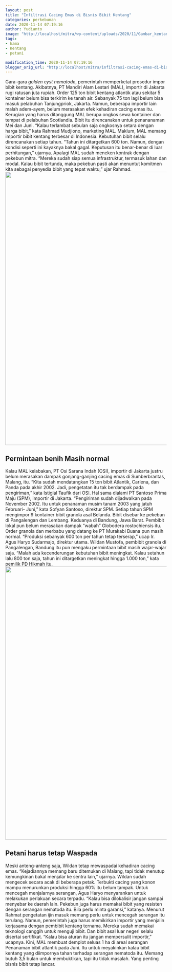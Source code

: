 ```yaml
---
layout: post
title: "Infiltrasi Cacing Emas di Bisnis Bibit Kentang"
categories: perkebunan
date: 2020-11-14 07:19:16
author: Yudianto
image: "http://localhost/mitra/wp-content/uploads/2020/11/Gambar_kentang_123_577x480.jpg"
tags:
- hama
- Kentang
- petani

modification_time: 2020-11-14 07:19:16
blogger_orig_url: "http://localhost/mitra/infiltrasi-cacing-emas-di-bisnis-bibit.html"
---
```


Gara-gara <em>golden cyst nematode</em>, pemerintah memperketat prosedur impor bibit kentang. Akibatnya, PT Mandiri Alam Lestari (MAL), importir di Jakarta rugi ratusan juta rupiah. Order 125 ton bibit kentang atlantik atau sekitar 5 kontainer belum bisa terkirim ke tanah air. Sebanyak 75 ton lagi belum bisa masuk pelabuhan Tanjungpriok, Jakarta. Namun, beberapa importir lain malah adem-ayem, belum merasakan efek kehadiran cacing emas itu.
Kerugian yang harus ditanggung MAL berupa ongkos sewa kontainer dan tempat di pelabuhan Scotlandia. Bibit itu direncanakan untuk penananaman Mei dan Juni. “Kalau terlambat sebulan saja ongkosnya setara dengan harga bibit,” kata Rahmad Mudjiono, marketing MAL.
Maklum, MAL memang importir bibit kentang terbesar di Indonesia. Kebutuhan bibit selalu direncanakan setiap tahun. “Tahun ini ditargetkan 600 ton. Namun, dengan kondisi seperti ini kayaknya bakal gagal. Keputusan itu benar-benar di luar perhitungan,” ujarnya.
Apalagi MAL sudah meneken kontrak dengan pekebun mitra. “Mereka sudah siap semua infrastruktur, termasuk lahan dan modal. Kalau bibit tertunda, maka pekebun pasti akan menuntut komitmen kita sebagai penyedia bibit yang tepat waktu,” ujar Rahmad.
<a href="http://127.0.0.1/mitra/wp-content/uploads/2020/11/cyst-nematode.jpg"><img class="aligncenter wp-image-20561 size-full" src="http://127.0.0.1/mitra/wp-content/uploads/2020/11/cyst-nematode.jpg" alt="" width="1129" height="850" /></a>
<h2 id="Permintaan">Permintaan benih Masih normal</h2>
Kalau MAL kelabakan, PT Osi Sarana Indah (OSI), importir di Jakarta justru belum merasakan dampak gonjang-ganjing cacing emas di Sumberbrantas, Malang, itu. “Kita sudah mendatangkan 15 ton bibit Atlantik, Carlena, dan Panda pada akhir 2002. Jadi, pengetatan itu tak berdampak pada pengiriman,” kata Istiglal Taufik dari OSI.
Hal sama dialami PT Santoso Prima Maju (SPM), importir di Jakarta. “Pengiriman sudah dijadwalkan pada November 2002. Itu untuk penanaman musim tanam 2003 yang jatuh Februari- Juni,” kata Sofyan Santoso, direktur SPM. Setiap tahun SPM mengimpor 9 kontainer bibit granola asal Belanda. Bibit disebar ke pekebun di Pangalengan dan Lembang. Keduanya di Bandung, Jawa Barat.
Pembibit lokal pun belum merasakan dampak “wabah” Globodera rostochiensis itu. Order granola dan merbabu yang datang ke PT Murakabi Buana pun masih normal. “Produksi sebanyak 600 ton per tahun tetap terserap,” ucap Ir. Agus Haryo Sudarmajo, direktur utama.
Wildan Mustofa, pembibit granola di Pangalengan, Bandung itu pun mengaku permintaan bibit masih wajar-wajar saja. “Malah ada kecenderungan kebutuhan bibit meningkat. Kalau setahun lalu 800 ton saja, tahun ini ditargetkan meningkat hingga 1.000 ton,” kata pemilik PD Hikmah itu.
<a href="http://127.0.0.1/mitra/wp-content/uploads/2020/11/golden-cyst-nematode.jpg"><img class="aligncenter wp-image-20562 size-full" src="http://127.0.0.1/mitra/wp-content/uploads/2020/11/golden-cyst-nematode.jpg" alt="" width="1129" height="850" /></a>
<h2 id="Waspada">Petani harus tetap Waspada</h2>
Meski anteng-anteng saja, Wildan tetap mewaspadai kehadiran cacing emas. “Kejadiannya memang baru ditemukan di Malang, tapi tidak menutup kemungkinan bakal menjalar ke sentra lain,” ujarnya. Wildan sudah mengecek secara acak di beberapa petak. Terbukti cacing yang konon mampu menurunkan produksi hingga 60% itu belum tampak.
Untuk mencegah menjalarnya serangan, Agus Haryo menyarankan untuk melakukan perlakuan secara terpadu. “Kalau bisa dilokalisir jangan sampai menyebar ke daerah lain. Pekebun juga harus memakai bibit yang resisten dengan serangan nematoda itu. Bila perlu minta garansi,” katanya.
Menurut Rahmat pengetatan ijin masuk memang perlu untuk mencegah serangan itu terulang. Namun, pemerintah juga harus memikirkan importir yang menjalin kerjasama dengan pembibit kentang ternama. Mereka sudah memakai teknologi canggih untuk menguji bibit. Dan bibit asal luar negeri selalu disertai sertifikat. “Kalau bisa aturan itu jangan mempersulit importir,” ucapnya.
Kini, MAL membuat demplot seluas 1 ha di areal serangan Penanaman bibit atlantik pada Juni. Itu untuk meyakinkan kalau bibit kentang yang diimpornya tahan terhadap serangan nematoda itu. Memang butuh 3,5 bulan untuk membuktikan, tapi itu tidak masalah. Yang penting bisnis bibit tetap lancar.
